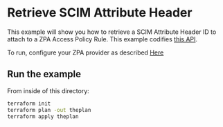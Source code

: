 # Retrieve SCIM Attribute Header

This example will show you how to retrieve a SCIM Attribute Header ID to attach to a ZPA Access Policy Rule.
This example codifies [this API](https://help.zscaler.com/zpa/api-reference#/scim-attribute-header-controller/getAllSCIMAttributes).

To run, configure your ZPA provider as described [Here](https://github.com/willguibr/terraform-provider-zpa/blob/master/docs/index.html.markdown)

## Run the example

From inside of this directory:

```bash
terraform init
terraform plan -out theplan
terraform apply theplan
```
